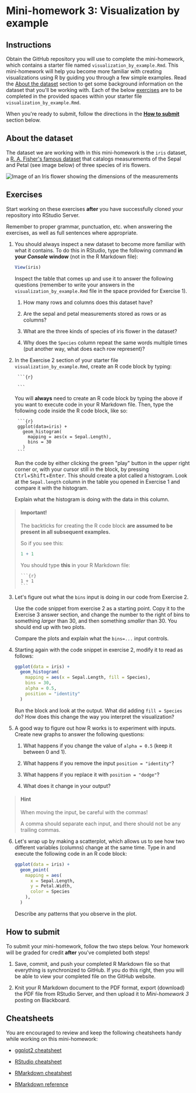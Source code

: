 # Mini-homework 3: Visualization by example

## Instructions

Obtain the GitHub repository you will use to complete the mini-homework, which contains a starter file named `visualization_by_example.Rmd`.
This mini-homework will help you become more familiar with creating visualizations using R by guiding you through a few simple examples.
Read the [About the dataset](#about-the-dataset) section to get some background information on the dataset that you'll be working with.
Each of the below [exercises](#exercises) are to be completed in the provided spaces within your starter file `visualization_by_example.Rmd`.

When you're ready to submit, follow the directions in the **[How to submit](#how-to-submit)** section below.

## About the dataset

The dataset we are working with in this mini-homework is the `iris` dataset, a [R. A. Fisher's famous dataset](https://archive.ics.uci.edu/ml/datasets/Iris) that catalogs measurements of the Sepal and Petal (see image below) of three species of iris flowers.

![Image of an Iris flower showing the dimensions of the measurements](img/iris.png "Iris dimensions")


## Exercises

Start working on these exercises **after** you have successfully cloned your repository into RStudio Server.

Remember to proper grammar, punctuation, etc. when answering the exercises, as well as full sentences where appropriate.

1. You should always inspect a new dataset to become more familiar with what it contains. To do this in RStudio, type the following command **in your *Console* window** (not in the R Markdown file):
    ```r
    View(iris)
    ```

    Inspect the table that comes up and use it to answer the following questions (remember to write your answers in the `visualization_by_example.Rmd` file in the space provided for Exercise 1).

    1.  How many rows and columns does this dataset have?
    
    2.  Are the sepal and petal measurements stored as rows or as columns?
    
    3.  What are the three kinds of species of iris flower in the dataset?
    
    4.  Why does the `Species` column repeat the same words multiple times (put another way, what does each row represent)?

2. In the Exercise 2 section of your starter file `visualization_by_example.Rmd`, create an R code block by typing:

        ```{r}
        
        ```

    You will **always** need to create an R code block by typing the above if you want to execute code in your R Markdown file. Then, type the following code inside the R code block, like so:
    
        ```{r}
        ggplot(data=iris) +
          geom_histogram(
            mapping = aes(x = Sepal.Length),
            bins = 30
          )
        ```
    Run the code by either clicking the green "play" button in the upper right corner or, with your cursor still in the block, by pressing <kbd>Ctrl</kbd>+<kbd>Shift</kbd>+<kbd>Enter</kbd>.
    This should create a plot called a histogram.
    Look at the `Sepal.length` column in the table you opened in Exercise 1 and compare it with the histogram.

    Explain what the histogram is doing with the data in this column.

> #### Important!
> The backticks for creating the R code block **are assumed to be present in all subsequent examples.**
>
> So if you see this:
> 
> ```r
> 1 + 1
> ```
>
> You should type **this** in your R Markdown file:
>
>     ```{r}
>     1 + 1
>     ```

3. Let's figure out what the `bins` input is doing in our code from Exercise 2.

    Use the code snippet from exercise 2 as a starting point. Copy it to the Exercise 3 answer section, and change the number to the right of bins to something *larger* than 30, and then something *smaller* than 30.
    You should end up with two plots.

    Compare the plots and explain what the `bins=...` input controls.

4. Starting again with the code snippet in exercise 2, modify it to read as follows:

    ```r
    ggplot(data = iris) +
      geom_histogram(
        mapping = aes(x = Sepal.Length, fill = Species),
        bins = 30,
        alpha = 0.5,
        position = "identity"
      )
    ```

    Run the block and look at the output.
    What did adding `fill = Species` do?
    How does this change the way you interpret the visualization?

5. A good way to figure out how R works is to experiment with inputs. Create new graphs to answer the following questions:

    1. What happens if you change the value of `alpha = 0.5` (keep it between 0 and 1).

    2. What happens if you remove the input `position = "identity"`?

    3. What happens if you replace it with `position = "dodge"`?

    4. What does it change in your output?

> #### Hint
> When moving the input, be careful with the commas!
>
> A comma should separate each input, and there should not be any trailing commas.

6. Let's wrap up by making a scatterplot, which allows us to see how two different variables (columns) change at the same time.
    Type in and execute the following code in an R code block:

    ```r
    ggplot(data = iris) +
      geom_point(
        mapping = aes(
          x = Sepal.Length,
          y = Petal.Width,
          color = Species
        ),
      )
    ```

    Describe any patterns that you observe in the plot.

## How to submit

To submit your mini-homework, follow the two steps below.
Your homework will be graded for credit **after** you've completed both steps!

1.  Save, commit, and push your completed R Markdown file so that everything is synchronized to GitHub.
    If you do this right, then you will be able to view your completed file on the GitHub website.

2.  Knit your R Markdown document to the PDF format, export (download) the PDF file from RStudio Server, and then upload it to *Mini-homework 3* posting on Blackboard.

## Cheatsheets

You are encouraged to review and keep the following cheatsheets handy while working on this mini-homework:

*   [ggplot2 cheatsheet][ggplot2-cheatsheet]

*   [RStudio cheatsheet][rstudio-cheatsheet]

*   [RMarkdown cheatsheet][rmarkdown-cheatsheet]

*   [RMarkdown reference][rmarkdown-reference]

[ggplot2-cheatsheet]:   https://github.com/rstudio/cheatsheets/raw/master/data-visualization-2.1.pdf
[rstudio-cheatsheet]:   https://github.com/rstudio/cheatsheets/raw/master/rstudio-ide.pdf
[rmarkdown-reference]:  https://www.rstudio.com/wp-content/uploads/2015/03/rmarkdown-reference.pdf
[rmarkdown-cheatsheet]: https://github.com/rstudio/cheatsheets/raw/master/rmarkdown-2.0.pdf

